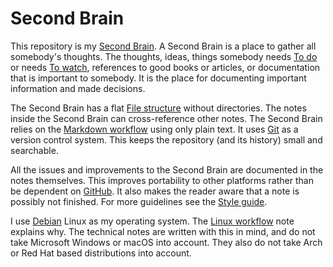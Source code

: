 # Second Brain

This repository is my [Second Brain](https://www.buildingasecondbrain.com/).
A Second Brain is a place to gather all somebody's thoughts.
The thoughts, ideas, things somebody needs [To do](/to-do.md) or needs [To watch](/to-watch.md), references to good books or articles, or documentation that is important to somebody.
It is the place for documenting important information and made decisions.

The Second Brain has a flat [File structure](/file-structure.md) without directories.
The notes inside the Second Brain can cross-reference other notes.
The Second Brain relies on the [Markdown workflow](/markdown-workflow.md) using only plain text.
It uses [Git](/git.md) as a version control system.
This keeps the repository (and its history) small and searchable.

All the issues and improvements to the Second Brain are documented in the notes themselves.
This improves portability to other platforms rather than be dependent on [GitHub](https://github.com/).
It also makes the reader aware that a note is possibly not finished.
For more guidelines see the [Style guide](/style-guide.md).

I use [Debian](https://www.debian.org/) Linux as my operating system.
The [Linux workflow](/linux-workflow.md) note explains why.
The technical notes are written with this in mind, and do not take Microsoft Windows or macOS into account.
They also do not take Arch or Red Hat based distributions into account.
